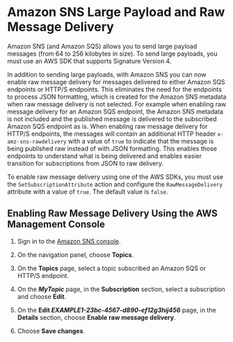 # Amazon SNS Large Payload and Raw Message Delivery<a name="sns-large-payload-raw-message-delivery"></a>

Amazon SNS \(and Amazon SQS\) allows you to send large payload messages \(from 64 to 256 kilobytes in size\)\. To send large payloads, you must use an AWS SDK that supports Signature Version 4\.

In addition to sending large payloads, with Amazon SNS you can now enable raw message delivery for messages delivered to either Amazon SQS endpoints or HTTP/S endpoints\. This eliminates the need for the endpoints to process JSON formatting, which is created for the Amazon SNS metadata when raw message delivery is not selected\. For example when enabling raw message delivery for an Amazon SQS endpoint, the Amazon SNS metadata is not included and the published message is delivered to the subscribed Amazon SQS endpoint as is\. When enabling raw message delivery for HTTP/S endpoints, the messages will contain an additional HTTP header `x-amz-sns-rawdelivery` with a value of `true` to indicate that the message is being published raw instead of with JSON formatting\. This enables those endpoints to understand what is being delivered and enables easier transition for subscriptions from JSON to raw delivery\. 

To enable raw message delivery using one of the AWS SDKs, you must use the `SetSubscriptionAttribute` action and configure the `RawMessageDelivery` attribute with a value of `true`\. The default value is `false`\. 

## Enabling Raw Message Delivery Using the AWS Management Console<a name="raw-message-console"></a>

1. Sign in to the [Amazon SNS console](https://console.aws.amazon.com/sns/)\.

1. On the navigation panel, choose **Topics**\.

1. On the **Topics** page, select a topic subscribed an Amazon SQS or HTTP/S endpoint\.

1. On the ***MyTopic*** page, in the **Subscription** section, select a subscription and choose **Edit**\.

1. On the **Edit *EXAMPLE1\-23bc\-4567\-d890\-ef12g3hij456*** page, in the **Details** section, choose **Enable raw message delivery**\.

1. Choose **Save changes**\.